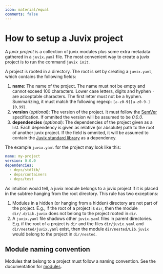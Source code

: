 ```yaml
---
icon: material/equal
comments: false
---
```


# How to setup a Juvix project

A _juvix project_ is a collection of juvix modules plus some extra metadata
gathered in a `juvix.yaml` file. The most convenient way to create a juvix
project is to run the command `juvix init`.

A project is rooted in a directory. The root is set by creating a `juvix.yaml`,
which contains the following fields:

1. **name**: The name of the project. The name must not be empty and cannot
   exceed 100 characters. Lower case letters, digits and hyphen `-` are
   acceptable characters. The first letter must not be a hyphen. Summarizing, it
   must match the following regexp: `[a-z0-9][a-z0-9-]{0,99}`.
2. **version** (_optional_): The version of the project. It must follow the
   [SemVer](https://semver.org/) specification. If ommited the version will be
   assumed to be _0.0.0_.
3. **dependencies** (_optional_): The dependencies of the project given as a
   list. Each dependency is given as relative (or absolute) path to the root of
   another juvix project. If the field is ommited, it will be assumed to contain
   the [Juvix standard library](https://anoma.github.io/juvix-stdlib/) as a
   dependency.

The example `juvix.yaml` for the project may look like this:

```yaml
name: my-project
version: 0.0.0
dependencies:
  - deps/stdlib/
  - deps/containers
  - deps/test
```

As intuition would tell, a juvix module belongs to a juvix project if it is
placed in the subtree hanging from the root directory. This rule has two
exceptions:

1. Modules in a hidden (or hanging from a hidden) directory are not part of the
   project. E.g., if the root of a project is `dir`, then the module
   `dir/.d/Lib.juvix` does not belong to the project rooted in `dir`.
1. A `juvix.yaml` file shadows other `juvix.yaml` files in parent
   directories. E.g. if the root of a project is `dir` and the files
   `dir/juvix.yaml` and `dir/nested/juvix.yaml` exist, then the module
   `dir/nested/Lib.juvix` would belong to the project in `dir/nested`.

## Module naming convention

Modules that belong to a project must follow a naming convention.
See the documentation for [modules](./../reference/language/modules.md).
